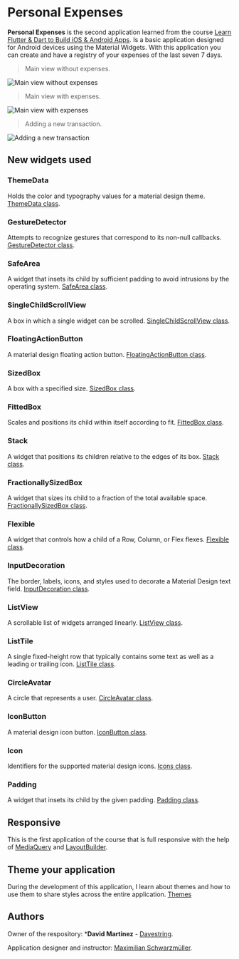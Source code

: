 # Personal Expenses

**Personal Expenses** is the second application learned from the course [Learn Flutter & Dart to Build iOS & Android Apps](https://www.udemy.com/course/learn-flutter-dart-to-build-ios-android-apps/). Is a basic application designed for Android devices using the Material Widgets. With this application you can create and have a registry of your expenses of the last seven 7 days.

> Main view without expenses.

![Main view without expenses](https://github-readmecontent.s3.us-east-2.amazonaws.com/Courses/Flutter/Personal+Expenses/Main+view+without+expenses.png)

> Main view with expenses.

![Main view with expenses](https://github-readmecontent.s3.us-east-2.amazonaws.com/Courses/Flutter/Personal+Expenses/Main+view+with+expenses.png)

> Adding a new transaction.

![Adding a new transaction](https://github-readmecontent.s3.us-east-2.amazonaws.com/Courses/Flutter/Personal+Expenses/Adding+a+new+transaction.png)

## New widgets used

### ThemeData

Holds the color and typography values for a material design theme. [ThemeData class](https://api.flutter.dev/flutter/material/ThemeData-class.html).

### GestureDetector

Attempts to recognize gestures that correspond to its non-null callbacks. [GestureDetector class](https://api.flutter.dev/flutter/widgets/GestureDetector-class.html).

### SafeArea

A widget that insets its child by sufficient padding to avoid intrusions by the operating system. [SafeArea class](https://api.flutter.dev/flutter/widgets/SafeArea-class.html).

### SingleChildScrollView

A box in which a single widget can be scrolled. [SingleChildScrollView class](https://api.flutter.dev/flutter/widgets/SingleChildScrollView-class.html).

### FloatingActionButton

A material design floating action button. [FloatingActionButton class](https://api.flutter.dev/flutter/material/FloatingActionButton-class.html).

### SizedBox

A box with a specified size. [SizedBox class](https://api.flutter.dev/flutter/widgets/SizedBox-class.html).

### FittedBox

Scales and positions its child within itself according to fit. [FittedBox class](https://api.flutter.dev/flutter/widgets/FittedBox-class.html).

### Stack

A widget that positions its children relative to the edges of its box. [Stack class](https://api.flutter.dev/flutter/widgets/Stack-class.html).

### FractionallySizedBox

A widget that sizes its child to a fraction of the total available space. [FractionallySizedBox class](https://api.flutter.dev/flutter/widgets/FractionallySizedBox-class.html).

### Flexible

A widget that controls how a child of a Row, Column, or Flex flexes. [Flexible class](https://api.flutter.dev/flutter/widgets/Flexible-class.html).

### InputDecoration

The border, labels, icons, and styles used to decorate a Material Design text field. [InputDecoration class](https://api.flutter.dev/flutter/material/InputDecoration-class.html).

### ListView

A scrollable list of widgets arranged linearly. [ListView class](https://api.flutter.dev/flutter/widgets/ListView-class.html).

### ListTile

A single fixed-height row that typically contains some text as well as a leading or trailing icon. [ListTile class](https://api.flutter.dev/flutter/material/ListTile-class.html).

### CircleAvatar

A circle that represents a user. [CircleAvatar class](https://api.flutter.dev/flutter/material/CircleAvatar-class.html).

### IconButton

A material design icon button. [IconButton class](https://api.flutter.dev/flutter/material/IconButton-class.html).

### Icon

Identifiers for the supported material design icons. [Icons class](https://api.flutter.dev/flutter/material/Icons-class.html).

### Padding

A widget that insets its child by the given padding. [Padding class](https://api.flutter.dev/flutter/widgets/Padding-class.html).

## Responsive

This is the first application of the course that is full responsive with the help of [MediaQuery](https://api.flutter.dev/flutter/widgets/MediaQuery-class.html) and [LayoutBuilder](https://api.flutter.dev/flutter/widgets/LayoutBuilder-class.html).

## Theme your application

During the development of this application, I learn about themes and how to use them to share styles across the entire application. [Themes](https://flutter.dev/docs/cookbook/design/themes)

## Authors

Owner of the respository: ***David Martinez** - [Davestring](https://github.com/Davestring).

Application designer and instructor: [Maximilian Schwarzmüller](https://www.academind.com/).
